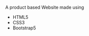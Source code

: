 A product based Website made using
<ul><li>HTML5</li>
  <li>CSS3</li>
  <li>Bootstrap5</li>
  </ul>
